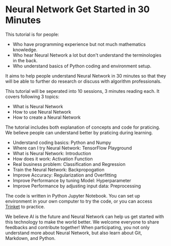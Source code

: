 # Neural Network Get Started in 30 Minutes
This tutorial is for people:
* Who have programming experience but not much mathematics knowledge. 
* Who hear Neural Network a lot but don't understand the terminologies in the back.
* Who understand basics of Python coding and environment setup.

It aims to help people understand Neural Network in 30 minutes so that they will be able to further do research or discuss with algorithm professionals. 

This tutorial will be seperated into 10 sessions, 3 minutes reading each. It covers following 3 topics:
* What is Neural Network
* How to use Neural Network
* How to create a Neural Network 

The tutorial includes both explanation of concepts and code for praticing. We believe people can understand better by praticing during learning. 
* Understand coding basics: Python and Numpy
* Where can I try Neural Network: TensorFlow Playground
* What is Neural Network: Introduction
* How does it work: Activation Function
* Real business problem: Classification and Regression
* Train the Neural Network: Backpropogation
* Improve Accuracy: Regularization and Overfitting
* Improve Performance by tuning Model: Hyperparameter
* Improve Performance by adjusting input data: Preprocessing

The code is written in Python Jupyter Notebook. You can set up environment in your own computer to try the code, or you can access [Trinket](https://trinket.io/library/trinkets/create?lang=python3) to practice.

We believe AI is the future and Neural Network can help us get started with this technology to make the world better. We welcome everyone to share feedbacks and contribute together! When participating, you not only understand more about Neural Network, but also learn about Git, Markdown, and Python.
